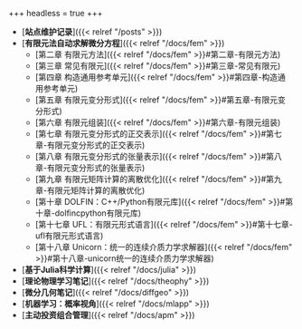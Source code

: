 +++
headless = true
+++


- [**站点维护记录**]({{< relref "/posts" >}})
- [**有限元法自动求解微分方程**]({{< relref "/docs/fem" >}})   
    - [第二章 有限元方法]({{< relref "/docs/fem" >}}#第二章-有限元方法)  
    - [第三章 常见有限元]({{< relref "/docs/fem" >}}#第三章-常见有限元)   
    - [第四章 构造通用参考单元]({{< relref "/docs/fem" >}}#第四章-构造通用参考单元)    
    - [第五章 有限元变分形式]({{< relref "/docs/fem" >}}#第五章-有限元变分形式)   
    - [第六章 有限元组装]({{< relref "/docs/fem" >}}#第六章-有限元组装)   
    - [第七章 有限元变分形式的正交表示]({{< relref "/docs/fem" >}}#第七章-有限元变分形式的正交表示)   
    - [第八章 有限元变分形式的张量表示]({{< relref "/docs/fem" >}}#第八章-有限元变分形式的张量表示)    
    - [第九章 有限元矩阵计算的离散优化]({{< relref "/docs/fem" >}}#第九章-有限元矩阵计算的离散优化)    
    - [第十章 DOLFIN：C++/Python有限元库]({{< relref "/docs/fem" >}}#第十章-dolfincpython有限元库)    
    - [第十七章 UFL：有限元形式语言]({{< relref "/docs/fem" >}}#第十七章-ufl有限元形式语言)  
    - [第十八章 Unicorn：统一的连续介质力学求解器]({{< relref "/docs/fem" >}}#第十八章-unicorn统一的连续介质力学求解器)   
- [**基于Julia科学计算**]({{< relref "/docs/julia" >}})   
- [**理论物理学习笔记**]({{< relref "/docs/theophy" >}})  
- [**微分几何笔记**]({{< relref "/docs/diffgeo" >}})
- [**机器学习：概率视角**]({{< relref "/docs/mlapp" >}})
- [**主动投资组合管理**]({{< relref "/docs/apm" >}})







